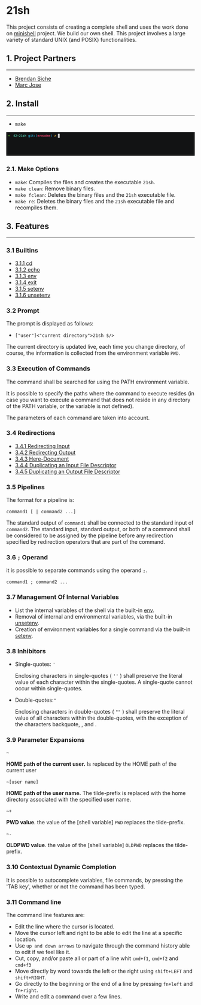 # 21sh

This project consists of creating a complete shell and uses the work done on [minishell](https://github.com/mjose-portfolio/42-Minishell#minishell) project. We build our own shell. This project involves a large variety of standard UNIX (and POSIX) functionalities.

## 1. Project Partners

------

- [Brendan Siche](https://github.com/BrendanSiche)
- [Marc Jose](https://github.com/mjose-portfolio)

## 2. Install
------

- `make`

![alt text](README_resources/make.gif)

### 2.1. Make Options

- `make`: Compiles the files and creates the executable `21sh`.
- `make clean`: Remove binary files.
- `make fclean`: Deletes the binary files and the `21sh` executable file.
- `make re`: Deletes the binary files and the `21sh` executable file and recompiles them.

## 3. Features
------
### 3.1 Builtins

- [3.1.1 cd](./builtins#311-cd)
- [3.1.2 echo](./builtins#312-echo)
- [3.1.3 env](./builtins#313-env)
- [3.1.4 exit](./builtins#314-exit--n-)
- [3.1.5 setenv](./builtins#315-setenv)
- [3.1.6 unsetenv](./builtins#316-unsetenv)

### 3.2 Prompt

The prompt is displayed as follows:

- `["user"]<"current directory">21sh $/>`

The current directory is updated live, each time you change directory, of course, the information is collected from the environment variable `PWD`.

### 3.3 Execution of Commands

The command shall be searched for using the PATH environment variable.

It is possible to specify the paths where the command to execute resides (in case you want to execute a command that does not reside in any directory of the PATH variable, or the variable is not defined).

The parameters of each command are taken into account.

### 3.4 Redirections

- [3.4.1 Redirecting Input](./redirections#341-redirecting-input)
- [3.4.2 Redirecting Output](./redirections#342-redirecting-output)
- [3.4.3 Here-Document](./redirections#343-here-document)
- [3.4.4 Duplicating an Input File Descriptor](./redirections#344-duplicating-an-input-file-descriptor)
- [3.4.5 Duplicating an Output File Descriptor](./redirections#345-duplicating-an-output-file-descriptor)

### 3.5 Pipelines

The format for a pipeline is:

```
command1 [ | command2 ...]
```

The standard output of `command1` shall be connected to the standard input of `command2`. The standard input, standard output, or both of a command shall be considered to be assigned by the pipeline before any redirection specified by redirection operators that are part of the command.

### 3.6 `;` Operand

it is possible to separate commands using the operand `;`.

```
command1 ; command2 ...
```

### 3.7 Management Of Internal Variables

- List the internal variables of the shell via the built-in [env](./builtins#313-env).
- Removal of internal and environmental variables, via the built-in [unsetenv](./builtins#316-unsetenv).
- Creation of environment variables for a single command via the built-in [setenv](./builtins#316-setenv).

### 3.8 Inhibitors

- Single-quotes: `'`

  Enclosing characters in single-quotes ( `''` ) shall preserve the literal value of each character within the single-quotes. A single-quote cannot occur within single-quotes.

- Double-quotes:`"`

  Enclosing characters in double-quotes ( `""` ) shall preserve the literal value of all characters within the double-quotes, with the exception of the characters backquote, <dollar-sign>, and <backslash>.

### 3.9 Parameter Expansions

```
~
```

**HOME path of the current user.** Is replaced by the HOME path of the current user

```
~[user name]
```

**HOME path of the user name.**  The tilde-prefix is replaced with the home directory associated with the specified user name.

```
~+
```

**PWD value**. the value of the [shell variable] `PWD` replaces the tilde-prefix.

```
~-
```

**OLDPWD value**. the value of the [shell variable] `OLDPWD` replaces the tilde-prefix.

### 3.10 Contextual Dynamic Completion

It is possible to autocomplete variables, file commands, by pressing the 'TAB key', whether or not the command has been typed.

### 3.11 Command line

The command line features are:

- Edit the line where the cursor is located.
- Move the cursor left and right to be able to edit the line at a specific location.
- Use `up and down arrows` to navigate through the command history able to edit if we feel like it.
- Cut, copy, and/or paste all or part of a line whit `cmd+f1`, `cmd+f2` and `cmd+f3`
- Move directly by word towards the left or the right using `shift+LEFT` and `shift+RIGHT`.
- Go directly to the beginning or the end of a line by pressing `fn+left` and `fn+right`.
- Write and edit a command over a few lines.
